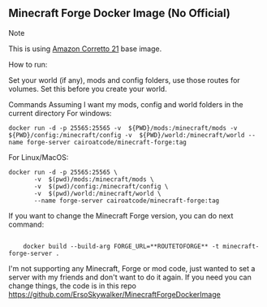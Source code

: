 ## Minecraft Forge Docker Image (No Official)

> [!NOTE]
> This is using [Amazon Corretto 21](https://hub.docker.com/_/amazoncorretto) base image.

How to run:

Set your world (if any), mods and config folders, use those routes for volumes. Set this before you create your world.

Commands Assuming I want my mods, config and world folders in the current directory
For windows:

```shell
docker run -d -p 25565:25565 -v  ${PWD}/mods:/minecraft/mods -v  ${PWD}/config:/minecraft/config -v  ${PWD}/world:/minecraft/world --name forge-server cairoatcode/minecraft-forge:tag
```

For Linux/MacOS:

```shell
docker run -d -p 25565:25565 \
       -v  $(pwd)/mods:/minecraft/mods \
       -v  $(pwd)/config:/minecraft/config \
       -v  $(pwd)/world:/minecraft/world \
       --name forge-server cairoatcode/minecraft-forge:tag
```

If you want to change the Minecraft Forge version, you can do next command:

```shell

    docker build --build-arg FORGE_URL=**ROUTETOFORGE** -t minecraft-forge-server .

```

I'm not supporting any Minecraft, Forge or mod code, just wanted to set a server with my friends and don't want to do it again. If you need you can change things, the code is in this repo https://github.com/ErsoSkywalker/MinecraftForgeDockerImage
